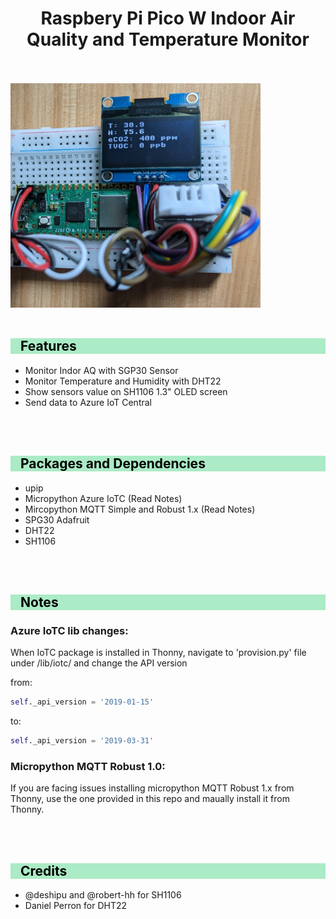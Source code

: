<h1 style="text-align:center;">Raspbery Pi Pico W Indoor Air Quality and Temperature Monitor</h1>
<br>
<br>
<img src='./picow.jpg' width='400px'></img>
<br>
<br>
<h2 style='min-height:1px; background-color: #abebc6 ; padding: 0rem 1rem; color:#000'>Features</h2>
<ul> 
<li>Monitor Indor AQ with SGP30 Sensor</li>
<li>Monitor Temperature and Humidity with DHT22</li>
<li>Show sensors value on SH1106 1.3" OLED  screen</li>
<li>Send data to Azure IoT Central</li>
</ul>
<br>
<br>
<h2 style='min-height:1px; background-color: #abebc6 ; padding: 0rem 1rem; color:#000'>Packages and Dependencies</h2>
<ul> 
<li>upip</li>
<li>Micropython Azure IoTC (Read Notes)</li>
<li>Mircopython MQTT Simple and Robust 1.x (Read Notes)</li>
<li>SPG30 Adafruit</li>
<li>DHT22</li>
<li>SH1106</li>
</ul>
<br>
<br>
<h2 style='min-height:1px; background-color: #abebc6 ; padding: 0rem 1rem; color:#000'>Notes</h2>
<h3 style='font-weight:bold;'>Azure IoTC lib changes:</h3>
<p>When IoTC package is installed in Thonny, navigate to 'provision.py' file under /lib/iotc/ and change the API version</p> 
<p>from:</p>

```python
self._api_version = '2019-01-15' 
```

<p>to:</p>

```python
self._api_version = '2019-03-31' 
```

<h3 style='font-weight:bold;'>Micropython MQTT Robust 1.0:</h3>
<p>If you are facing issues installing micropython MQTT Robust 1.x from Thonny, use the one provided in this repo and maually install it from Thonny.</p> 
<br>
<br>
<h2 style='min-height:1px; background-color: #abebc6 ; padding: 0rem 1rem; color:#000'>Credits</h2>
<ul> 
<li>@deshipu and @robert-hh for SH1106</li>
<li>Daniel Perron for DHT22</li>
</ul>
